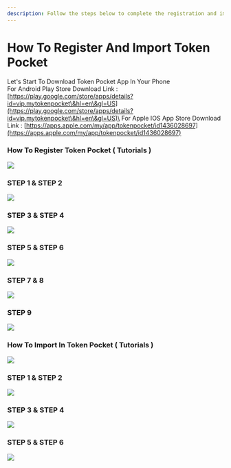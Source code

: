 ```yaml
---
description: Follow the steps below to complete the registration and import in TOKEN POCKET
---
```


# How To Register And Import Token Pocket



Let's Start To Download Token Pocket App In Your Phone\
For Android Play Store Download Link : [https://play.google.com/store/apps/details?id=vip.mytokenpocket\&hl=en\&gl=US](https://play.google.com/store/apps/details?id=vip.mytokenpocket\&hl=en\&gl=US)\
For Apple IOS App Store Download Link : [https://apps.apple.com/my/app/tokenpocket/id1436028697](https://apps.apple.com/my/app/tokenpocket/id1436028697)



###

### How To Register Token Pocket ( Tutorials )

![](<../../.gitbook/assets/Slide1 (2).jpeg>)

### STEP 1 & STEP 2

![](<../../.gitbook/assets/Slide2 (2).jpeg>)

### STEP 3 & STEP 4

![](<../../.gitbook/assets/Slide3 (1).jpeg>)





### STEP 5 & STEP 6



![](<../../.gitbook/assets/Slide4 (1).jpeg>)

### STEP 7 & 8

![](<../../.gitbook/assets/Slide5 (1).jpeg>)

### STEP 9

![](<../../.gitbook/assets/Slide6 (1).jpeg>)

### How To Import In Token Pocket ( Tutorials )

![](<../../.gitbook/assets/Slide7 (1).jpeg>)

### STEP 1 & STEP 2



![](<../../.gitbook/assets/Slide8 (1).jpeg>)

### STEP 3 & STEP 4

![](<../../.gitbook/assets/Slide9 (2).jpeg>)

### STEP 5 & STEP 6

![](<../../.gitbook/assets/Slide10 (2).jpeg>)
